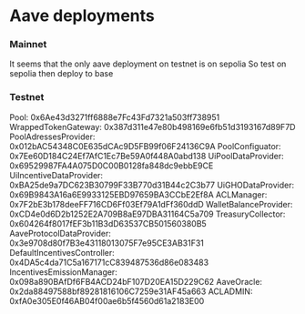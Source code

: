 # Aave deployments

### Mainnet


It seems that the only aave deployment on testnet is on sepolia
So test on sepolia then deploy to base
### Testnet
Pool: 0x6Ae43d3271ff6888e7Fc43Fd7321a503ff738951
WrappedTokenGateway: 0x387d311e47e80b498169e6fb51d3193167d89F7D
PoolAdressesProvider: 0x012bAC54348C0E635dCAc9D5FB99f06F24136C9A
PoolConfiguator: 0x7Ee60D184C24Ef7AfC1Ec7Be59A0f448A0abd138
UiPoolDataProvider: 0x69529987FA4A075D0C00B0128fa848dc9ebbE9CE
UiIncentiveDataProvider: 0xBA25de9a7DC623B30799F33B770d31B44c2C3b77
UiGHODataProvider: 0x69B9843A16a6E9933125EBD97659BA3CCbE2Ef8A
ACLManager: 0x7F2bE3b178deeFF716CD6Ff03Ef79A1dFf360ddD
WalletBalanceProvider: 0xCD4e0d6D2b1252E2A709B8aE97DBA31164C5a709
TreasuryCollector: 0x604264f8017fEF3b11B3dD63537CB501560380B5
AaveProtocolDataProvider: 0x3e9708d80f7B3e43118013075F7e95CE3AB31F31
DefaultIncentivesController: 0x4DA5c4da71C5a167171cC839487536d86e083483
IncentivesEmissionManager: 0x098a890BAfDf6FB4ACD24bF107D20EA15D229C62
AaveOracle: 0x2da88497588bf89281816106C7259e31AF45a663
ACLADMIN: 0xfA0e305E0f46AB04f00ae6b5f4560d61a2183E00

